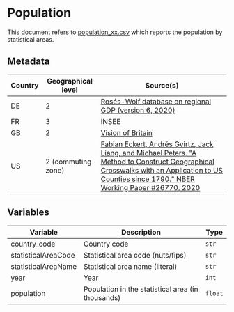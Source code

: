 # Population

This document refers to [population_xx.csv](https://github.com/cverluise/patentcity/tree/master/assets) which reports the population by statistical areas.

## Metadata

Country |Geographical level |Source(s)
---|---|---
DE  |2       | [Rosés-Wolf database on regional GDP (version 6, 2020)](https://www.wiwi.hu-berlin.de/de/professuren/vwl/wg/roses-wolf-database-on-regional-gdp)
FR  |3       | INSEE
GB  |2       | [Vision of Britain](https://www.visionofbritain.org.uk/)
US  |2 (commuting zone) | [Fabian Eckert, Andrés Gvirtz, Jack Liang, and Michael Peters. "A Method to Construct Geographical Crosswalks with an Application to US Counties since 1790." NBER Working Paper #26770, 2020](http://fpeckert.me/eglp/)

## Variables

Variable|Description    | Type
---|---|---
country_code            | Country code | `str`
statisticalAreaCode     | Statistical area code (nuts/fips) | `str`
statisticalAreaName     | Statistical area name (literal)| `str`
year                    | Year | `int`
population              | Population in the statistical area (in thousands)| `float`
